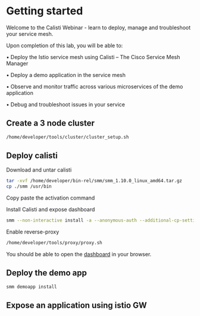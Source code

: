 # Getting started

Welcome to the Calisti Webinar - learn to deploy, manage and troubleshoot your service mesh.


Upon completion of this lab, you will be able to: 

•	Deploy the Istio service mesh using Calisti – The Cisco Service Mesh Manager 

•	Deploy a demo application in the service mesh

•	Observe and monitor traffic across various microservices of the demo application

•	Debug and troubleshoot issues in your service 

## Create a 3 node cluster
```bash
/home/developer/tools/cluster/cluster_setup.sh
```
## Deploy calisti

Download and untar calisti

```bash
tar -xvf /home/developer/bin-rel/smm/smm_1.10.0_linux_amd64.tar.gz 
cp ./smm /usr/bin
```

Copy paste the activation command

Install Calisti and expose dashboard
```bash
smm --non-interactive install -a --anonymous-auth --additional-cp-settings /home/developer/tools/smm/enable-dashboard-expose.yaml -c ~/.kube/demo1.kconf
```
Enable reverse-proxy 

```bash
/home/developer/tools/proxy/proxy.sh
```


You should be able to open the [dashboard](dashboard) in your browser.


## Deploy the demo app
```bash
smm demoapp install
```

## Expose an application using istio GW


